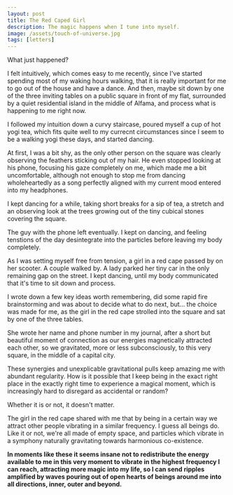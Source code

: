 ```yaml
---
layout: post
title: The Red Caped Girl
description: The magic happens when I tune into myself. 
image: /assets/touch-of-universe.jpg
tags: [letters]
---
```


What just happened?

I felt intuitively, which comes easy to me recently, since I've started spending most of my waking hours walking, that it is really important for me to go out of the house and have a dance. And then, maybe sit down by one of the three inviting tables on a public square in front of my flat, surrounded by a quiet residential island in the middle of Alfama, and process what is happening to me right now.

I followed my intuition down a curvy staircase, poured myself a cup of hot yogi tea, which fits quite well to my currecnt circumstances since I seem to be a walking yogi these days, and started dancing.

At first, I was a bit shy, as the only other person on the square was clearly observing the feathers sticking out of my hair. He even stopped looking at his phone, focusing his gaze completely on me, which made me a bit uncomfortable, although not enough to stop me from dancing wholeheartedly as a song perfectly aligned with my current mood entered into my headphones.

I kept dancing for a while, taking short breaks for a sip of tea, a stretch and an observing look at the trees growing out of the tiny cubical stones covering the square.

The guy with the phone left eventually. I kept on dancing, and feeling tenstions of the day desintegrate into the particles before leaving my body completely.

As I was setting myself free from tension, a girl in a red cape passed by on her scooter. A couple walked by. A lady parked her tiny car in the only remaining gap on the street. I kept dancing, until my body communicated that it's time to sit down and process.

I wrote down a few key ideas worth remembering, did some rapid fire brainstorming and was about to decide what to do next, but... the choice was made for me, as the girl in the red cape strolled into the square and sat by one of the three tables.

She wrote her name and phone number in my journal, after a short but beautiful moment of connection as our energies magnetically attracted each other, so we gravitated, more or less subconsciously, to this very square, in the middle of a capital city.

These synergies and unexplicable gravitational pulls keep amazing me with abundant regularity. How is it possible that I keep being in the exact right place in the exactly right time to experience a magical moment, which is increasingly hard to disregard as accidental or random?

Whether it is or not, it doesn't matter.

The girl in the red cape shared with me that by being in a certain way we attract other people vibrating in a similar frequency. I guess all beings do. Like it or not, we're all made of empty space, and particles which vibrate in a symphony naturally gravitating towards harmonious co-existence.

**In moments like these it seems insane not to redistribute the energy available to me in this very moment to vibrate in the highest frequency I can reach, attracting more magic into my life, so I can send ripples amplified by waves pouring out of open hearts of beings around me into all directions, inner, outer and beyond.**